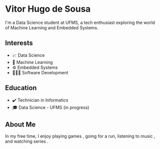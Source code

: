 # Vitor Hugo de Sousa 

I'm a Data Science student at UFMS, a tech enthusiast exploring the world of Machine Learning and Embedded Systems.

## Interests 

* 📈 Data Science 
* 🦾 Machine Learning 
* ⚙️ Embedded Systems 
* 👩🏻‍💻 Software Development 

## Education 

* ✔️ Technician in Informatics 
* 🎓 Data Science - UFMS (in progress) 

## About Me

In my free time, I enjoy playing games , going for a run, listening to music , and watching series .
